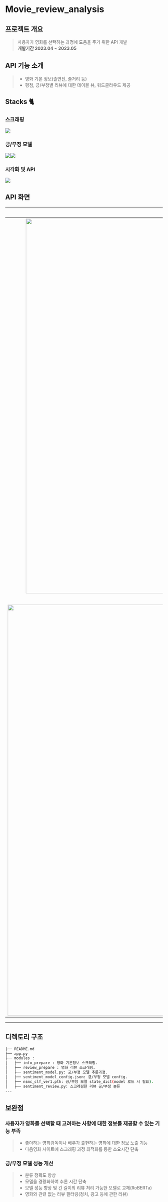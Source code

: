 # Movie_review_analysis


## 프로젝트 개요
> 사용자가 영화를 선택하는 과정에 도움을 주기 위한 API 개발<br>
> **개발기간 2023.04 ~ 2023.05**


## API 기능 소개
> - 영화 기본 정보(출연진, 줄거리 등)
> - 평점, 긍/부정별 리뷰에 대한 테이블 뷰, 워드클라우드 제공
> 
## Stacks 🐈

### 스크래핑
<img src="https://img.shields.io/badge/selenium-43B02A?style=for-the-badge&logo=selenium&logoColor=white">

### 긍/부정 모델
<img src="https://img.shields.io/badge/pytorch-EE4C2C?style=for-the-badge&logo=pytorch&logoColor=white"><img src="https://img.shields.io/badge/pytorchlightning-792EE5?style=for-the-badge&logo=pytorchlightning&logoColor=white">

### 시각화 및 API
<img src="https://img.shields.io/badge/Plotly-3F4F75?style=for-the-badge&logo=Plotly&logoColor=white">


## API 화면
| 영화 기본정보  |  평점, 긍/부정별 리뷰 빈도수 시각화  |
| :-------------------------------------------: | :------------: |
|  <img width="1194" alt="스크린샷 2023-05-15 오후 4 08 36" src="https://github.com/in-sukim/Naver_review_analysis/assets/43094223/1f73f836-4c68-4058-b321-cc5bffe2d23b"> |  <img width="676" alt="스크린샷 2023-05-15 오후 4 08 56" src="https://github.com/in-sukim/Naver_review_analysis/assets/43094223/bffd527b-2add-4b16-9701-13720eb29f91">|  
| 평점 별 리뷰에 대한 테이블 뷰, 워드클라우드  |  긍/부정 별 리뷰에 대한 테이블 뷰, 워드클라우드   |  
| <img width="1309" alt="스크린샷 2023-05-15 오후 4 10 12" src="https://github.com/in-sukim/Naver_review_analysis/assets/43094223/f819456f-dd2e-4c36-9f26-a87869321af3">   |  <img width="1223" alt="스크린샷 2023-05-15 오후 4 10 31" src="https://github.com/in-sukim/Naver_review_analysis/assets/43094223/5aa31693-bc94-40e7-a4b2-4adef0594ad2">     |

---

## 디렉토리 구조
```bash
├── README.md
├── app.py
├── modules : 
│   ├── info_prepare : 영화 기본정보 스크래핑.
│   ├── review_prepare : 영화 리뷰 스크래핑.
│   ├── sentiment_model.py: 긍/부정 모델 추론과정.
│   ├── sentiment_model_config.json: 긍/부정 모델 config.
│   ├── nsmc_clf_ver1.pth: 긍/부정 모델 state_dict(model 로드 시 필요).
│   ├── sentiment_review.py: 스크래핑한 리뷰 긍/부정 분류
---
```
## 보완점
### 사용자가 영화를 선택할 때 고려하는 사항에 대한 정보를 제공할 수 있는 기능 부족
>   - 좋아하는 영화감독이나 배우가 출현하는 영화에 대한 정보 노출 기능<br>
>   - 다음영화 사이트에 스크래핑 과정 최적화를 통한 소요시간 단축
>   
### 긍/부정 모델 성능 개선
>   - 분류 정확도 향상
>   - 모델을 경량화하여 추론 시간 단축
>   - 모델 성능 향상 및 긴 길이의 리뷰 처리 가능한 모델로 교체(RoBERTa)
>   - 영화와 관련 없는 리뷰 필터링(정치, 광고 등에 관한 리뷰)
